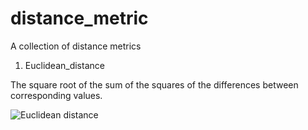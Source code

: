 # distance_metric
A collection of distance metrics

1. Euclidean_distance

The square root of the sum of the squares of the differences between corresponding values.


![Euclidean distance](https://github.com/yj-danielyang/distance_metric/blob/master/images/Euclidean_distance.png=250x)
